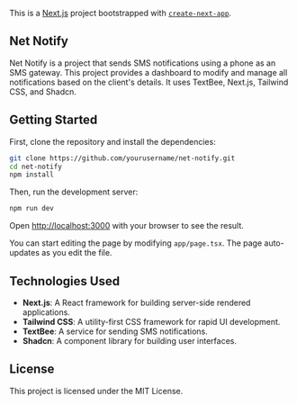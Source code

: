 This is a [Next.js](https://nextjs.org) project bootstrapped with [`create-next-app`](https://nextjs.org/docs/app/api-reference/cli/create-next-app).

## Net Notify

Net Notify is a project that sends SMS notifications using a phone as an SMS gateway. This project provides a dashboard to modify and manage all notifications based on the client's details. It uses TextBee, Next.js, Tailwind CSS, and Shadcn.

## Getting Started

First, clone the repository and install the dependencies:

```bash
git clone https://github.com/yourusername/net-notify.git
cd net-notify
npm install
```

Then, run the development server:

```bash
npm run dev
```

Open [http://localhost:3000](http://localhost:3000) with your browser to see the result.

You can start editing the page by modifying `app/page.tsx`. The page auto-updates as you edit the file.

## Technologies Used

- **Next.js**: A React framework for building server-side rendered applications.
- **Tailwind CSS**: A utility-first CSS framework for rapid UI development.
- **TextBee**: A service for sending SMS notifications.
- **Shadcn**: A component library for building user interfaces.


## License

This project is licensed under the MIT License.
